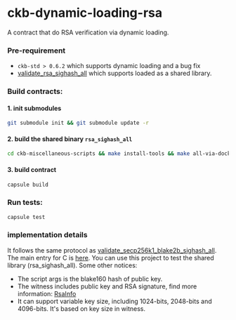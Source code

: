 # ckb-dynamic-loading-rsa

A contract that do RSA verification via dynamic loading.

### Pre-requirement

* `ckb-std > 0.6.2` which supports dynamic loading and a bug fix
* [validate_rsa_sighash_all](https://github.com/nervosnetwork/ckb-miscellaneous-scripts/blob/master/c/rsa_sighash_all.c) which supports loaded as a shared library.

### Build contracts:

#### 1. init submodules

``` sh
git submodule init && git submodule update -r
```

#### 2. build the shared binary `rsa_sighash_all`

``` sh
cd ckb-miscellaneous-scripts && make install-tools && make all-via-docker
```

#### 3. build contract

``` sh
capsule build
```

### Run tests:

``` sh
capsule test
```

### implementation details
It follows the same protocol as [validate_secp256k1_blake2b_sighash_all](https://github.com/nervosnetwork/ckb-miscellaneous-scripts/blob/f072d7d2eef020829fb37a379dc282f8641e8663/c/secp256k1_blake2b_sighash_all_dual.c#L156).
The main entry for C is [here](https://github.com/nervosnetwork/ckb-miscellaneous-scripts/blob/f072d7d2eef020829fb37a379dc282f8641e8663/c/rsa_sighash_all.c#L292).
You can use this project to test the shared library (rsa_sighash_all). Some other notices:
* The script args is the blake160 hash of public key.
* The witness includes public key and RSA signature, find more information: [RsaInfo](https://github.com/nervosnetwork/ckb-miscellaneous-scripts/blob/f072d7d2eef020829fb37a379dc282f8641e8663/c/rsa_sighash_all.h#L8-L46)
* It can support variable key size, including 1024-bits, 2048-bits and 4096-bits. It's based on key size in witness.
